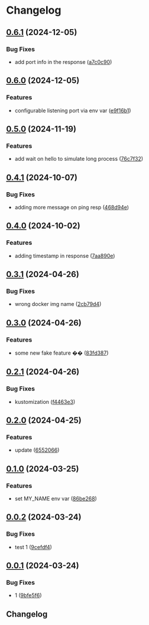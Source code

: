 # Changelog

## [0.6.1](https://github.com/sunggun-yu/hello-app/compare/v0.6.0...v0.6.1) (2024-12-05)


### Bug Fixes

* add port info in the response ([a7c0c90](https://github.com/sunggun-yu/hello-app/commit/a7c0c90b692c7fa4a433367c43ef48e420adc762))

## [0.6.0](https://github.com/sunggun-yu/hello-app/compare/v0.5.0...v0.6.0) (2024-12-05)


### Features

* configurable listening port via env var ([e9f16b1](https://github.com/sunggun-yu/hello-app/commit/e9f16b1b150f0a366c69df7b1ae20bf59ef3325d))

## [0.5.0](https://github.com/sunggun-yu/hello-app/compare/v0.4.1...v0.5.0) (2024-11-19)


### Features

* add wait on hello to simulate long process ([76c7f32](https://github.com/sunggun-yu/hello-app/commit/76c7f32947907e0fe6ae72ab72f2fc1332bc06e0))

## [0.4.1](https://github.com/sunggun-yu/hello-app/compare/v0.4.0...v0.4.1) (2024-10-07)


### Bug Fixes

* adding more message on ping resp ([468d94e](https://github.com/sunggun-yu/hello-app/commit/468d94ee33d2bfce86449edb8f75c234ed58836d))

## [0.4.0](https://github.com/sunggun-yu/hello-app/compare/v0.3.1...v0.4.0) (2024-10-02)


### Features

* adding timestamp in response ([7aa890e](https://github.com/sunggun-yu/hello-app/commit/7aa890e1e1339ecdee4e60ec8df6dca9294406c8))

## [0.3.1](https://github.com/sunggun-yu/hello-app/compare/v0.3.0...v0.3.1) (2024-04-26)


### Bug Fixes

* wrong docker img name ([2cb79d4](https://github.com/sunggun-yu/hello-app/commit/2cb79d4ffa5a33ffbe7fb87e48d5f949fd23ebc0))

## [0.3.0](https://github.com/sunggun-yu/hello-app/compare/v0.2.1...v0.3.0) (2024-04-26)


### Features

* some new fake feature �� ([83fd387](https://github.com/sunggun-yu/hello-app/commit/83fd387cfe17967bd953e687b393532aff0f7586))

## [0.2.1](https://github.com/sunggun-yu/hello-app/compare/v0.2.0...v0.2.1) (2024-04-26)


### Bug Fixes

* kustomization ([f4463e3](https://github.com/sunggun-yu/hello-app/commit/f4463e39f43587f470a75bb998c24afeeb87fb69))

## [0.2.0](https://github.com/sunggun-yu/release-please-kustomization-bump-demo/compare/v0.1.0...v0.2.0) (2024-04-25)


### Features

* update ([6552066](https://github.com/sunggun-yu/release-please-kustomization-bump-demo/commit/6552066d74ae6c6d6d6b58eb702721ac7b64e0df))

## [0.1.0](https://github.com/sunggun-yu/release-please-kustomization-bump-demo/compare/v0.0.2...v0.1.0) (2024-03-25)


### Features

* set MY_NAME env var ([86be268](https://github.com/sunggun-yu/release-please-kustomization-bump-demo/commit/86be268b37a3291e22ae9f2b9cfbfe7f5ec0e851))

## [0.0.2](https://github.com/sunggun-yu/release-please-kustomization-bump-demo/compare/v0.0.1...v0.0.2) (2024-03-24)


### Bug Fixes

* test 1 ([9cefdf4](https://github.com/sunggun-yu/release-please-kustomization-bump-demo/commit/9cefdf416d42f2ee8d9f504226718441f0b0acd5))

## [0.0.1](https://github.com/sunggun-yu/release-please-kustomization-bump-demo/compare/v0.0.0...v0.0.1) (2024-03-24)


### Bug Fixes

* 1 ([9bfe5f6](https://github.com/sunggun-yu/release-please-kustomization-bump-demo/commit/9bfe5f6995445a23614e72a943b0fab657f9b03e))

## Changelog
